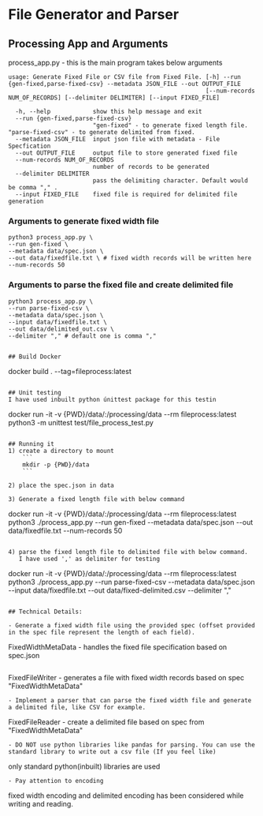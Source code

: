 # File Generator and Parser

## Processing App and Arguments

process_app.py - this is the main program takes below arguments

```
usage: Generate Fixed File or CSV file from Fixed File. [-h] --run {gen-fixed,parse-fixed-csv} --metadata JSON_FILE --out OUTPUT_FILE
                                                        [--num-records NUM_OF_RECORDS] [--delimiter DELIMITER] [--input FIXED_FILE]

  -h, --help            show this help message and exit
  --run {gen-fixed,parse-fixed-csv}
                        "gen-fixed" - to generate fixed length file. "parse-fixed-csv" - to generate delimited from fixed.
  --metadata JSON_FILE  input json file with metadata - File Specfication
  --out OUTPUT_FILE     output file to store generated fixed file
  --num-records NUM_OF_RECORDS
                        number of records to be generated
  --delimiter DELIMITER
                        pass the delimiting character. Default would be comma "," .
  --input FIXED_FILE    fixed file is required for delimited file generation
  ```
### Arguments to generate fixed width file
```
python3 process_app.py \
--run gen-fixed \
--metadata data/spec.json \
--out data/fixedfile.txt \ # fixed width records will be written here
--num-records 50 
```

### Arguments to parse the fixed file and create delimited file
```
python3 process_app.py \
--run parse-fixed-csv \
--metadata data/spec.json \
--input data/fixedfile.txt \
--out data/delimited_out.csv \
--delimiter "," # default one is comma ","


## Build Docker

```
docker build . --tag=fileprocess:latest
```

## Unit testing
I have used inbuilt python únittest package for this testin
```
docker run -it -v {PWD}/data/:/processing/data --rm fileprocess:latest python3 -m unittest test/file_process_test.py
```

## Running it
1) create a directory to mount
    ```
    mkdir -p {PWD}/data
    ```
    
2) place the spec.json in data

3) Generate a fixed length file with below command

```
docker run -it -v {PWD}/data/:/processing/data --rm fileprocess:latest python3 ./process_app.py --run gen-fixed --metadata data/spec.json --out data/fixedfile.txt --num-records 50
```

4) parse the fixed length file to delimited file with below command. 
   I have used ',' as delimiter for testing

```
docker run -it -v {PWD}/data/:/processing/data --rm fileprocess:latest python3 ./process_app.py --run parse-fixed-csv --metadata data/spec.json --input data/fixedfile.txt --out data/fixed-delimited.csv --delimiter "," 
```

## Technical Details:

- Generate a fixed width file using the provided spec (offset provided in the spec file represent the length of each field).
  ```
  FixedWidthMetaData - handles the fixed file specification based on spec.json 
  ```
  ```
  FixedFileWriter - generates a file with fixed width records based on spec "FixedWidthMetaData"
  ```  
- Implement a parser that can parse the fixed width file and generate a delimited file, like CSV for example.
  ```
  FixedFileReader - create a delimited file based on spec from "FixedWidthMetaData"
  ```
- DO NOT use python libraries like pandas for parsing. You can use the standard library to write out a csv file (If you feel like)
  ```
  only standard python(inbuilt) libraries are used
  ```
- Pay attention to encoding

  ```
  fixed width encoding and delimited encoding has been considered while writing and reading.
  ```



